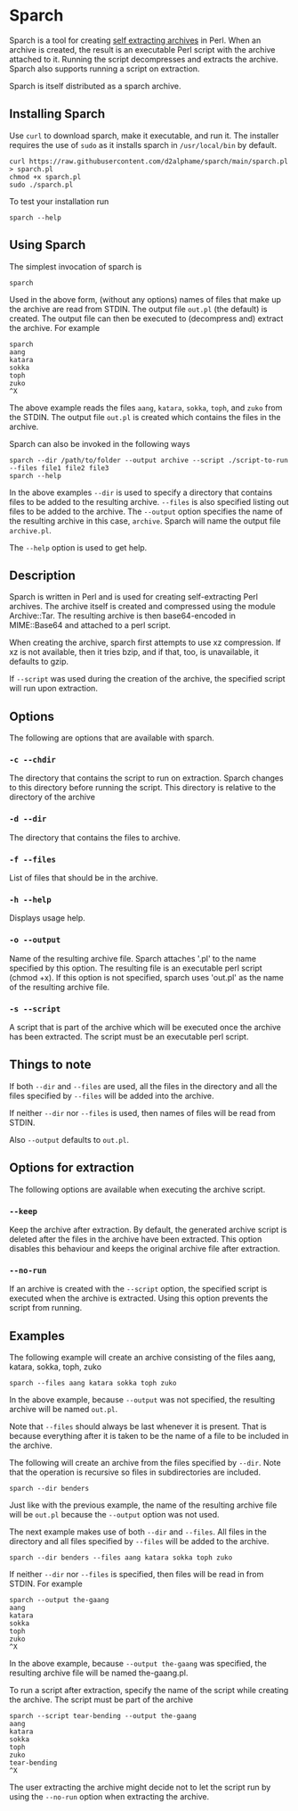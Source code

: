 # Sparch
Sparch is a tool for creating [self extracting archives](https://en.wikipedia.org/wiki/Self-extracting_archive) in Perl. When an archive is created, the result is an executable Perl script with the archive attached to it. Running the script decompresses and extracts the archive. Sparch also supports running a script on extraction.

Sparch is itself distributed as a sparch archive.

## Installing Sparch
Use `curl` to download sparch, make it executable, and run it. The installer requires the use of `sudo` as it installs sparch in `/usr/local/bin` by default.
```
curl https://raw.githubusercontent.com/d2alphame/sparch/main/sparch.pl > sparch.pl
chmod +x sparch.pl
sudo ./sparch.pl
```
To test your installation run
```
sparch --help
```

## Using Sparch
The simplest invocation of sparch is
```
sparch
```
Used in the above form, (without any options) names of files that make up the archive are read from STDIN. The output file `out.pl` (the default) is created. The output file can then be executed to (decompress and) extract the archive. For example
```
sparch
aang
katara
sokka
toph
zuko
^X
```
The above example reads the files `aang`, `katara`, `sokka`, `toph`, and `zuko` from the STDIN. The output file `out.pl` is created which contains the files in the archive.

Sparch can also be invoked in the following ways
```
sparch --dir /path/to/folder --output archive --script ./script-to-run --files file1 file2 file3
sparch --help
```
In the above examples `--dir` is used to specify a directory that contains files to be added to the resulting archive. `--files` is also specified listing out files to be added to the archive. The `--output` option specifies the name of the resulting archive in this case, `archive`. Sparch will name the output file `archive.pl`.

The `--help` option is used to get help.

## Description
Sparch is written in Perl and is used for creating self-extracting Perl archives. The archive itself is created and compressed using the module Archive::Tar. The resulting archive is then base64-encoded in MIME::Base64 and attached to a perl script.

When creating the archive, sparch first attempts to use xz compression. If xz is not available, then it tries bzip, and if that, too, is unavailable, it defaults to gzip.

If `--script` was used during the creation of the archive, the specified script will run upon extraction.

## Options
The following are options that are available with sparch.

### `-c --chdir`
The directory that contains the script to run on extraction. Sparch changes to this directory before running the script.
This directory is relative to the directory of the archive

### `-d --dir`
The directory that contains the files to archive.

### `-f --files`
List of files that should be in the archive.

### `-h --help`
Displays usage help.

### `-o --output`
Name of the resulting archive file. Sparch attaches '.pl' to the name specified by this option. The resulting file is an executable perl script (chmod +x). If this option is not specified, sparch uses 'out.pl' as the name of the resulting archive file.

### `-s --script`
A script that is part of the archive which will be executed once the archive has been extracted. The script must be an executable perl script.

## Things to note
If both `--dir` and `--files` are used, all the files in the directory and all the files specified by `--files` will be added into the archive.

If neither `--dir` nor `--files` is used, then names of files will be read from STDIN.

Also `--output` defaults to `out.pl`.

## Options for extraction
The following options are available when executing the archive script.

### `--keep`
Keep the archive after extraction. By default, the generated archive script is deleted after the files in the archive have been extracted. This option disables this behaviour and keeps the original archive file after extraction.

### `--no-run`
If an archive is created with the `--script` option, the specified script is executed when the archive is extracted. Using this option prevents the script from running.

## Examples
The following example will create an archive consisting of the files aang, katara, sokka, toph, zuko
```
sparch --files aang katara sokka toph zuko
```
In the above example, because `--output` was not specified, the resulting archive will be named `out.pl`.

Note that `--files` should always be last whenever it is present. That is because everything after it is taken to be the name of a file to be included in the archive.

The following will create an archive from the files specified by `--dir`. Note that the operation is recursive so files in subdirectories are included.
```
sparch --dir benders
```
Just like with the previous example, the name of the resulting archive file will be `out.pl` because the `--output` option was not used.

The next example makes use of both `--dir` and `--files`. All files in the directory and all files specified by `--files` will be added to the archive.
```
sparch --dir benders --files aang katara sokka toph zuko
```
If neither `--dir` nor `--files` is specified, then files will be read in from STDIN. For example
```
sparch --output the-gaang
aang
katara
sokka
toph
zuko
^X
```
In the above example, because `--output the-gaang` was specified, the resulting archive file will be named the-gaang.pl.

To run a script after extraction, specify the name of the script while creating the archive. The script must be part of the archive
```
sparch --script tear-bending --output the-gaang
aang
katara
sokka
toph
zuko
tear-bending
^X
```
The user extracting the archive might decide not to let the script run by using the `--no-run` option when extracting the archive.
